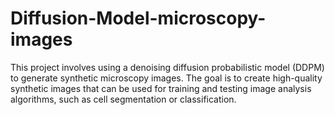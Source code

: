 # Diffusion-Model-microscopy-images
This project involves using a denoising diffusion probabilistic model (DDPM) to generate synthetic microscopy images. The goal is to create high-quality synthetic images that can be used for training and testing image analysis algorithms, such as cell segmentation or classification.
